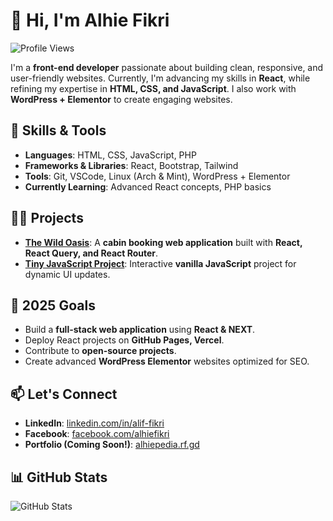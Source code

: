 # 👋 Hi, I'm Alhie Fikri

![Profile Views](https://komarev.com/ghpvc/?username=alhiefikri&color=blueviolet)

I'm a **front-end developer** passionate about building clean, responsive, and user-friendly websites. Currently, I'm advancing my skills in **React**, while refining my expertise in **HTML, CSS, and JavaScript**. I also work with **WordPress + Elementor** to create engaging websites.

## 🚀 Skills & Tools
- **Languages**: HTML, CSS, JavaScript, PHP
- **Frameworks & Libraries**: React, Bootstrap, Tailwind
- **Tools**: Git, VSCode, Linux (Arch & Mint), WordPress + Elementor
- **Currently Learning**: Advanced React concepts, PHP basics

## 👨‍💻 Projects
- [**The Wild Oasis**](#): A **cabin booking web application** built with **React, React Query, and React Router**.
- [**Tiny JavaScript Project**](https://alhiefikri.github.io/javascript-project/): Interactive **vanilla JavaScript** project for dynamic UI updates.

## 🎯 2025 Goals
- Build a **full-stack web application** using **React & NEXT**.
- Deploy React projects on **GitHub Pages, Vercel**.
- Contribute to **open-source projects**.
- Create advanced **WordPress Elementor** websites optimized for SEO.

## 📫 Let's Connect
- **LinkedIn**: [linkedin.com/in/alif-fikri](https://www.linkedin.com/in/alif-fikri/)
- **Facebook**: [facebook.com/alhiefikri](https://www.facebook.com/alhiefikri)
- **Portfolio (Coming Soon!)**: [alhiepedia.rf.gd](https://alhiepedia.rf.gd)

## 📊 GitHub Stats
![GitHub Stats](https://github-readme-stats.vercel.app/api?username=alhiefikri&show_icons=true&theme=radical)

